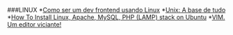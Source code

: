 ###LINUX
*[Como ser um dev frontend usando Linux](http://blog.da2k.com.br/2015/01/15/como-ser-um-dev-frontend-usando-linux/)
*[Unix: A base de tudo](http://www.vitorbritto.com.br/blog/unix-a-base-de-tudo/)
*[How To Install Linux, Apache, MySQL, PHP (LAMP) stack on Ubuntu](https://www.digitalocean.com/community/tutorials/how-to-install-linux-apache-mysql-php-lamp-stack-on-ubuntu)
*[VIM. Um editor viciante!](http://igorcorradi.com/index.php/posts/vim-um-editor-viciante)
